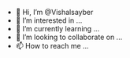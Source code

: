 - 👋 Hi, I’m @Vishalsayber
- 👀 I’m interested in ...
- 🌱 I’m currently learning ...
- 💞️ I’m looking to collaborate on ...
- 📫 How to reach me ...

<!---
Vishalsayber/Vishalsayber is a ✨ special ✨ repository because its `README.md` (this file) appears on your GitHub profile.
You can click the Preview link to take a look at your changes.
--->
